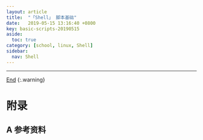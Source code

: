 ```yaml
---
layout: article
title:  "「Shell」 脚本基础"
date:   2019-05-15 13:16:40 +0800
key: basic-scripts-20190515
aside:
  toc: true
category: [school, linux, Shell]
sidebar:
  nav: Shell
---
```

<span id="head"></span>
<!--more-->




-------------------  
[End](#head)
{:.warning}  


# 附录
## A 参考资料
